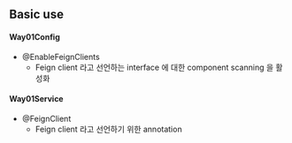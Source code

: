 ## Basic use

#### Way01Config

- @EnableFeignClients
    - Feign client 라고 선언하는 interface 에 대한 component scanning 을 활성화
    
#### Way01Service

- @FeignClient
    - Feign client 라고 선언하기 위한 annotation